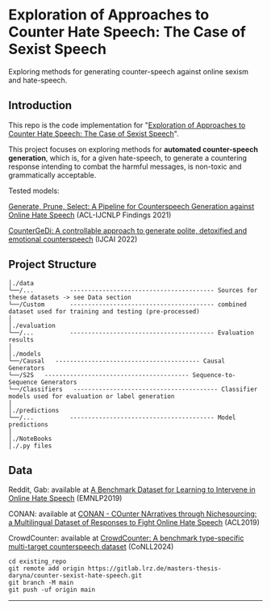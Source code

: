 # Exploration of Approaches to Counter Hate Speech: The Case of Sexist Speech

Exploring methods for generating counter-speech against online sexism and hate-speech. 

## Introduction

This repo is the code implementation for "[Exploration of Approaches to Counter Hate Speech: The Case of Sexist Speech](https://something)".

This project focuses on exploring methods for **automated counter-speech generation**, which is, for a given hate-speech, to generate a countering response intending to combat the harmful messages, is non-toxic and grammatically acceptable.

Tested models:

[Generate, Prune, Select: A Pipeline for Counterspeech Generation against Online Hate Speech](https://github.com/WanzhengZhu/GPS) (ACL-IJCNLP Findings 2021)

[CounterGeDi: A controllable approach to generate polite, detoxified and emotional counterspeech](https://github.com/hate-alert/CounterGEDI) (IJCAI 2022)

## Project Structure

```
│./data
└──/...          ---------------------------------------- Sources for these datasets -> see Data section
└──/Custom       ---------------------------------------- combined dataset used for training and testing (pre-processed)
│
│./evaluation
└──/...          ---------------------------------------- Evaluation results
│
│./models
└──/Causal   ---------------------------------------- Causal Generators
└──/S2S   ---------------------------------------- Sequence-to-Sequence Generators
└──/Classifiers   ---------------------------------------- Classifier models used for evaluation or label generation
│
│./predictions
└──/...          ---------------------------------------- Model predictions
│
│./NoteBooks
│./.py files
```
## Data

Reddit, Gab: available at [A Benchmark Dataset for Learning to Intervene in Online Hate Speech](https://github.com/jing-qian/A-Benchmark-Dataset-for-Learning-to-Intervene-in-Online-Hate-Speech/tree/master/data) (EMNLP2019) 

CONAN: available at [CONAN - COunter NArratives through Nichesourcing: a Multilingual Dataset of Responses to Fight Online Hate Speech](https://github.com/marcoguerini/CONAN) (ACL2019) 

CrowdCounter: available at [CrowdCounter: A benchmark type-specific multi-target counterspeech dataset](https://github.com/hate-alert/crowdcounter) (CoNLL2024) 


```
cd existing_repo
git remote add origin https://gitlab.lrz.de/masters-thesis-daryna/counter-sexist-hate-speech.git
git branch -M main
git push -uf origin main
```


***


